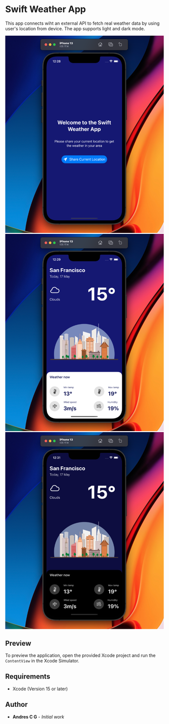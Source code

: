 # Swift Weather App

This app connects wiht an external API to fetch real weather data by using user's location from device. The app supports light and dark mode.

![iPhone capture 1](https://raw.githubusercontent.com/AndresCampuzano/Swift-Weather-App/main/SwiftWeatherApp/Assets.xcassets/Github/view-1.imageset/view-1.png)
![iPhone capture 2](https://raw.githubusercontent.com/AndresCampuzano/Swift-Weather-App/main/SwiftWeatherApp/Assets.xcassets/Github/view-2.imageset/view-2.png)
![iPhone capture 3](https://raw.githubusercontent.com/AndresCampuzano/Swift-Weather-App/main/SwiftWeatherApp/Assets.xcassets/Github/view-3.imageset/view-3.png)



## Preview

To preview the application, open the provided Xcode project and run the `ContentView` in the Xcode Simulator.

## Requirements

- Xcode (Version 15 or later)
  
## Author

- **Andres C G** - *Initial work*
